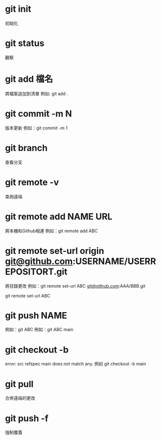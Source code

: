 # git init
初始化

# git status
觀察

# git add 檔名
將檔案追加到清單
例如: git add .

# git commit -m N
版本更新
例如：git commit -m 1

# git branch
查看分支

# git remote -v
查詢遠端

# git remote add NAME URL 
將本機和Github相連
例如：git remote add ABC

# git remote set-url origin git@github.com:USERNAME/USERREPOSITORT.git

將目錄更改
例如：git remote set-url ABC git@github.com:AAA/BBB.git

git remote set-url ABC 

# git push NAME
例如：git  ABC
例如：git  ABC  main

# git checkout -b 
error: src refspec main does not match any.
例如 git checkout -b  main


# git pull
合併遠端的更改

# git push -f
強制覆蓋
